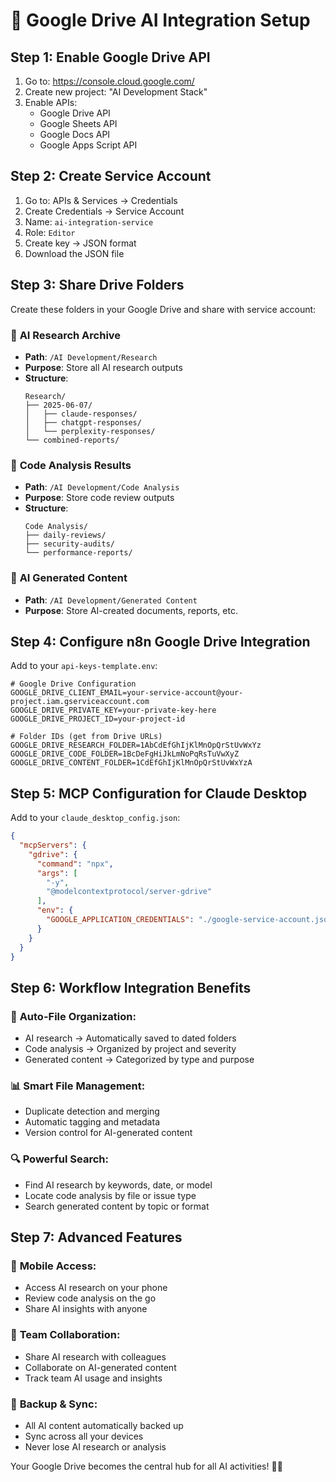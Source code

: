 # 📁 Google Drive AI Integration Setup

## Step 1: Enable Google Drive API
1. Go to: https://console.cloud.google.com/
2. Create new project: "AI Development Stack"
3. Enable APIs:
   - Google Drive API
   - Google Sheets API  
   - Google Docs API
   - Google Apps Script API

## Step 2: Create Service Account
1. Go to: APIs & Services → Credentials
2. Create Credentials → Service Account
3. Name: `ai-integration-service`
4. Role: `Editor`
5. Create key → JSON format
6. Download the JSON file

## Step 3: Share Drive Folders
Create these folders in your Google Drive and share with service account:

### 📂 **AI Research Archive**
- **Path**: `/AI Development/Research`
- **Purpose**: Store all AI research outputs
- **Structure**:
  ```
  Research/
  ├── 2025-06-07/
  │   ├── claude-responses/
  │   ├── chatgpt-responses/
  │   └── perplexity-responses/
  └── combined-reports/
  ```

### 📂 **Code Analysis Results** 
- **Path**: `/AI Development/Code Analysis`
- **Purpose**: Store code review outputs
- **Structure**:
  ```
  Code Analysis/
  ├── daily-reviews/
  ├── security-audits/
  └── performance-reports/
  ```

### 📂 **AI Generated Content**
- **Path**: `/AI Development/Generated Content`
- **Purpose**: Store AI-created documents, reports, etc.

## Step 4: Configure n8n Google Drive Integration
Add to your `api-keys-template.env`:
```env
# Google Drive Configuration
GOOGLE_DRIVE_CLIENT_EMAIL=your-service-account@your-project.iam.gserviceaccount.com
GOOGLE_DRIVE_PRIVATE_KEY=your-private-key-here
GOOGLE_DRIVE_PROJECT_ID=your-project-id

# Folder IDs (get from Drive URLs)
GOOGLE_DRIVE_RESEARCH_FOLDER=1AbCdEfGhIjKlMnOpQrStUvWxYz
GOOGLE_DRIVE_CODE_FOLDER=1BcDeFgHiJkLmNoPqRsTuVwXyZ
GOOGLE_DRIVE_CONTENT_FOLDER=1CdEfGhIjKlMnOpQrStUvWxYzA
```

## Step 5: MCP Configuration for Claude Desktop
Add to your `claude_desktop_config.json`:
```json
{
  "mcpServers": {
    "gdrive": {
      "command": "npx",
      "args": [
        "-y",
        "@modelcontextprotocol/server-gdrive"
      ],
      "env": {
        "GOOGLE_APPLICATION_CREDENTIALS": "./google-service-account.json"
      }
    }
  }
}
```

## Step 6: Workflow Integration Benefits

### 🔄 **Auto-File Organization:**
- AI research → Automatically saved to dated folders
- Code analysis → Organized by project and severity
- Generated content → Categorized by type and purpose

### 📊 **Smart File Management:**
- Duplicate detection and merging
- Automatic tagging and metadata
- Version control for AI-generated content

### 🔍 **Powerful Search:**
- Find AI research by keywords, date, or model
- Locate code analysis by file or issue type
- Search generated content by topic or format

## Step 7: Advanced Features

### 📱 **Mobile Access:**
- Access AI research on your phone
- Review code analysis on the go
- Share AI insights with anyone

### 🤝 **Team Collaboration:**
- Share AI research with colleagues
- Collaborate on AI-generated content
- Track team AI usage and insights

### 🔄 **Backup & Sync:**
- All AI content automatically backed up
- Sync across all your devices
- Never lose AI research or analysis

Your Google Drive becomes the central hub for all AI activities! 📁✨
